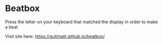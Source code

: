 # Beatbox
Press the letter on your keyboard that matched the display in order to make a beat

Visit site here: https://gutimatt.github.io/beatbox/
